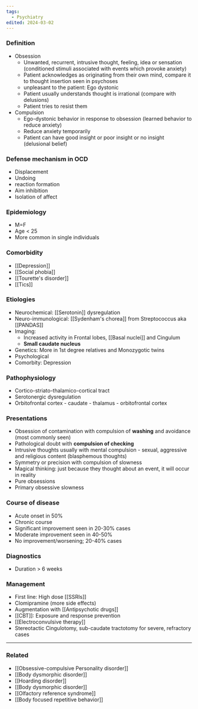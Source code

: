 ```yaml
---
tags:
  - Psychiatry
edited: 2024-03-02
---
```

### Definition
- Obsession
	- Unwanted, recurrent, intrusive thought, feeling, idea or sensation (conditioned stimuli associated with events which provoke anxiety)
	- Patient acknowledges as originating from their own mind, compare it to thought insertion seen in psychoses 
	- unpleasant to the patient: Ego dystonic
	- Patient usually understands thought is irrational (compare with delusions)
	- Patient tries to resist them 
- Compulsion
	- Ego-dystonic behavior in response to obsession (learned behavior to reduce anxiety)
	- Reduce anxiety temporarily 
	- Patient can have good insight or poor insight or no insight (delusional belief) 

### Defense mechanism in OCD
- Displacement
- Undoing
- reaction formation
- Aim inhibition
- Isolation of affect

### Epidemiology
- M=F
- Age < 25
- More common in single individuals 
### Comorbidity
- [[Depression]]
- [[Social phobia]]
- [[Tourette's disorder]]
- [[Tics]]

### Etiologies
- Neurochemical: [[Serotonin]] dysregulation 
- Neuro-immunological: [[Sydenham's chorea]] from Streptococcus aka [[PANDAS]] 
- Imaging: 
	- Increased activity in Frontal lobes, [[Basal nuclei]] and Cingulum
	- **Small caudate nucleus**
- Genetics: More in 1st degree relatives and Monozygotic twins
- Psychological
- Comorbity: Depression

### Pathophysiology
- Cortico-striato-thalamico-cortical tract
- Serotonergic dysregulation
- Orbitofrontal cortex - caudate - thalamus - orbitofrontal cortex

### Presentations
- Obsession of contamination with compulsion of **washing** and avoidance (most commonly seen) 
- Pathological doubt with **compulsion of checking**
- Intrusive thoughts usually with mental compulsion - sexual, aggressive and religious content (blasphemous thoughts)
- Symmetry or precision with compulsion of slowness 
- Magical thinking: just because they thought about an event, it will occur in reality
- Pure obsessions
- Primary obsessive slowness
### Course of disease
- Acute onset in 50%
- Chronic course
- Significant improvement seen in 20-30% cases
- Moderate improvement seen in 40-50% 
- No improvement/worsening; 20-40% cases 

### Diagnostics
- Duration > 6 weeks 

### Management
- First line: High dose [[SSRIs]]
- Clomipramine (more side effects)
- Augmentation with [[Antipsychotic drugs]] 
- [[CBT]]: Exposure and response prevention 
- [[Electroconvulsive therapy]]
- Stereotactic Cingulotomy, sub-caudate tractotomy for severe, refractory cases

---
### Related
- [[Obsessive-compulsive Personality disorder]]
- [[Body dysmorphic disorder]] 
- [[Hoarding disorder]] 
- [[Body dysmorphic disorder]] 
- [[Olfactory reference syndrome]] 
- [[Body focused repetitive behavior]] 